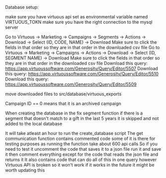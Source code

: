 Database setup:

make sure you have virtuous api set as environmental variable named VIRTUOUS_TOKN
make sure you have the right connection to the mysql server

Go to Virtuous -> Marketing -> Campaigns -> Segments -> Actions -> Download -> Select (ID, CODE, NAME) -> Download
    Make sure to click the fields in that order so they are in that order in the downloaded csv file
Go to Virtuous -> Marketing -> Campaigns -> Actions -> Download -> Select (ID, SEGMENT NAME) -> Download
    Make sure to click the fields in that order so they are in that order in the downloaded csv file
Download this query: https://app.virtuoussoftware.com/Generosity/Query/Editor/5507
Download this query: https://app.virtuoussoftware.com/Generosity/Query/Editor/5510
Download this query: https://app.virtuoussoftware.com/Generosity/Query/Editor/5509

move downloaded files to src/database/virtuous_exports

Campaign ID == 0 means that it is an archived campaign

When creating the database in the fix segment function if there is a segment that doesn't match to a gift in the last 5 years it is skipped and not added to the local database 

It will take atleast an hour to run the create_database script
The get communication function contains commented code
    some of it is there for testing purposes as running the function take about 600 api calls
    So if you need to test it uncomment the code that saves it to a json file 
    run it and save it
    then comment everything except for the code that reads the json file and returns it
    It also contains code that can do all of this in one query however Virtuous API is broken so it won't work
        if it works in the future it might be worth updating this